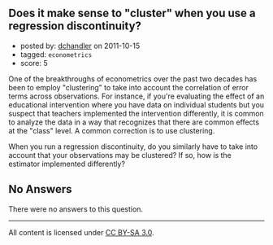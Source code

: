 ## Does it make sense to "cluster" when you use a regression discontinuity?

- posted by: [dchandler](https://stackexchange.com/users/-1/149-dchandler) on 2011-10-15
- tagged: `econometrics`
- score: 5

One of the breakthroughs of econometrics over the past two decades has been to employ "clustering" to take into account the correlation of error terms across observations. For instance, if you're evaluating the effect of an educational intervention where you have data on individual students but you suspect that teachers implemented the intervention differently, it is common to analyze the data in a way that recognizes that there are common effects at the "class" level. A common correction is to use clustering.

When you run a regression discontinuity, do you similarly have to take into account that your observations may be clustered? If so, how is the estimator implemented differently?

## No Answers

There were no answers to this question.


---

All content is licensed under [CC BY-SA 3.0](https://creativecommons.org/licenses/by-sa/3.0/).
